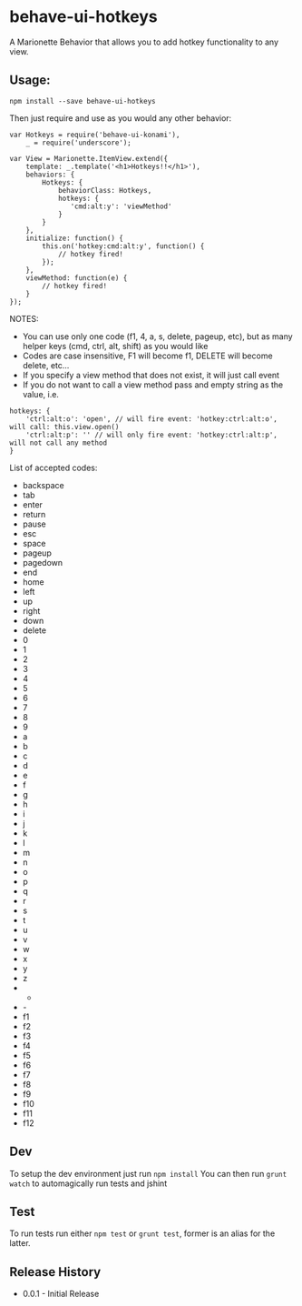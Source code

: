 # behave-ui-hotkeys
A Marionette Behavior that allows you to add hotkey functionality to any view.

## Usage:

```
npm install --save behave-ui-hotkeys
```

Then just require and use as you would any other behavior:

```
var Hotkeys = require('behave-ui-konami'),
    _ = require('underscore');

var View = Marionette.ItemView.extend({
    template: _.template('<h1>Hotkeys!!</h1>'),
    behaviors: {
        Hotkeys: {
            behaviorClass: Hotkeys,
            hotkeys: {
               'cmd:alt:y': 'viewMethod'
            }
        }
    },
    initialize: function() {
        this.on('hotkey:cmd:alt:y', function() {
            // hotkey fired!
        });
    },
    viewMethod: function(e) {
        // hotkey fired!
    }
});
```

NOTES:

 - You can use only one code (f1, 4, a, s, delete, pageup, etc), but as many helper keys (cmd, ctrl, alt, shift) as you would like
 - Codes are case insensitive, F1 will become f1, DELETE will become delete, etc...
 - If you specify a view method that does not exist, it will just call event
 - If you do not want to call a view method pass and empty string as the value, i.e.

```
hotkeys: {
    'ctrl:alt:o': 'open', // will fire event: 'hotkey:ctrl:alt:o', will call: this.view.open()
    'ctrl:alt:p': '' // will only fire event: 'hotkey:ctrl:alt:p', will not call any method
}
```

List of accepted codes:

- backspace
- tab
- enter
- return
- pause
- esc
- space
- pageup
- pagedown
- end
- home
- left
- up
- right
- down
- delete
- 0
- 1
- 2
- 3
- 4
- 5
- 6
- 7
- 8
- 9
- a
- b
- c
- d
- e
- f
- g
- h
- i
- j
- k
- l
- m
- n
- o
- p
- q
- r
- s
- t
- u
- v
- w
- x
- y
- z
- +
- \-
- f1
- f2
- f3
- f4
- f5
- f6
- f7
- f8
- f9
- f10
- f11
- f12

## Dev

To setup the dev environment just run `npm install`
You can then run `grunt watch` to automagically run tests and jshint

## Test

To run tests run either `npm test` or `grunt test`, former is an alias for the latter.

## Release History

- 0.0.1 - Initial Release
